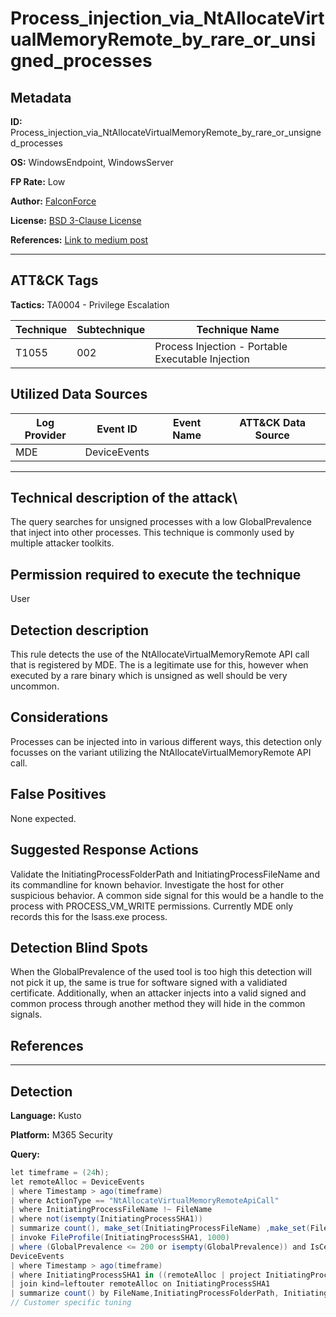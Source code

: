 # Process_injection_via_NtAllocateVirtualMemoryRemote_by_rare_or_unsigned_processes

## Metadata

**ID:** Process_injection_via_NtAllocateVirtualMemoryRemote_by_rare_or_unsigned_processes

**OS:** WindowsEndpoint, WindowsServer

**FP Rate:** Low

**Author:** [FalconForce](https://falconforce.nl/)

**License:** [BSD 3-Clause License](https://github.com/FalconForceTeam/FalconFriday/blob/master/LICENSE)

**References:** [Link to medium post](https://medium.com/falconforce/falconfriday-process-injection-revisited-0xff0f-9ecfc8e0bae9?source=friends_link&sk=4f8a533e499842021f847bbd4d0c55fe)

---

## ATT&CK Tags

**Tactics:**
TA0004 - Privilege Escalation

| Technique | Subtechnique | Technique Name |
|---|---| --- |
| T1055 | 002 | Process Injection - Portable Executable Injection|

## Utilized Data Sources

| Log Provider | Event ID | Event Name | ATT&CK Data Source |
|---------|---------|----------|---------|
|MDE|DeviceEvents|||
---

## Technical description of the attack\
The query searches for unsigned processes with a low GlobalPrevalence that inject into other processes. This technique is commonly used by multiple attacker toolkits.


## Permission required to execute the technique
User

## Detection description
This rule detects the use of the NtAllocateVirtualMemoryRemote API call that is registered by MDE. The is a legitimate use for this, however when executed by a rare binary which is unsigned as well should be very uncommon.


## Considerations
Processes can be injected into in various different ways, this detection only focusses on the variant utilizing the NtAllocateVirtualMemoryRemote API call.


## False Positives
None expected.


## Suggested Response Actions
Validate the InitiatingProcessFolderPath and InitiatingProcessFileName and its commandline for known behavior. Investigate the host for other suspicious behavior. A common side signal for this would be a handle to the process with PROCESS_VM_WRITE permissions. Currently MDE only records this for the lsass.exe process.


## Detection Blind Spots
When the GlobalPrevalence of the used tool is too high this detection will not pick it up, the same is true for software signed with a validiated certificate. Additionally, when an attacker injects into a valid signed and common process through another method they will hide in the common signals.


## References

---

## Detection

**Language:** Kusto

**Platform:** M365 Security

**Query:**
```C#
let timeframe = (24h);
let remoteAlloc = DeviceEvents
| where Timestamp > ago(timeframe)
| where ActionType == "NtAllocateVirtualMemoryRemoteApiCall"
| where InitiatingProcessFileName !~ FileName
| where not(isempty(InitiatingProcessSHA1))
| summarize count(), make_set(InitiatingProcessFileName) ,make_set(FileName) by InitiatingProcessSHA1
| invoke FileProfile(InitiatingProcessSHA1, 1000) 
| where (GlobalPrevalence <= 200 or isempty(GlobalPrevalence)) and IsCertificateValid != 1;
DeviceEvents
| where Timestamp > ago(timeframe)
| where InitiatingProcessSHA1 in ((remoteAlloc | project InitiatingProcessSHA1)) and ActionType == "NtAllocateVirtualMemoryRemoteApiCall"
| join kind=leftouter remoteAlloc on InitiatingProcessSHA1
| summarize count() by FileName,InitiatingProcessFolderPath, InitiatingProcessSHA256,InitiatingProcessCommandLine, InitiatingProcessAccountName, InitiatingProcessVersionInfoProductName, InitiatingProcessVersionInfoOriginalFileName
// Customer specific tuning
```